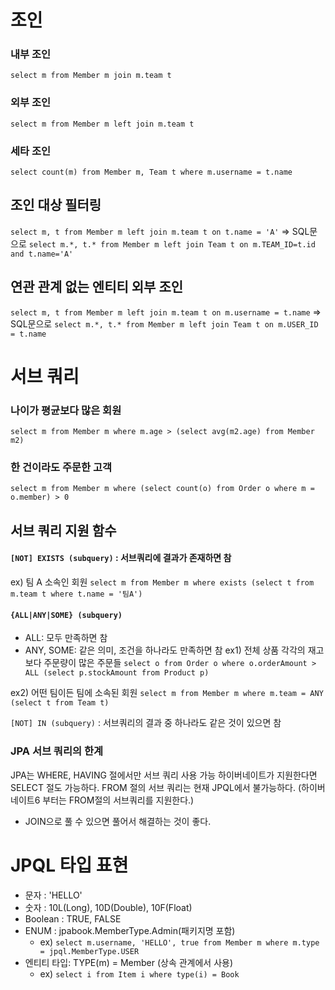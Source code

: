 # 조인
### 내부 조인
`select m from Member m join m.team t`
### 외부 조인
`select m from Member m left join m.team t`
### 세타 조인
`select count(m) from Member m, Team t where m.username = t.name`

## 조인 대상 필터링
`select m, t from Member m left join m.team t on t.name = 'A'`
=> SQL문으로 `select m.*, t.* from Member m left join Team t on m.TEAM_ID=t.id and t.name='A'`

## 연관 관계 없는 엔티티 외부 조인
`select m, t from Member m left join m.team t on m.username = t.name`
=> SQL문으로 `select m.*, t.* from Member m left join Team t on m.USER_ID = t.name`

# 서브 쿼리
### 나이가 평균보다 많은 회원
`select m from Member m where m.age > (select avg(m2.age) from Member m2)`
### 한 건이라도 주문한 고객
`select m from Member m where (select count(o) from Order o where m = o.member) > 0`

## 서브 쿼리 지원 함수
#### `[NOT] EXISTS (subquery)` : 서브쿼리에 결과가 존재하면 참
ex) 팀 A 소속인 회원
`select m from Member m where exists (select t from m.team t where t.name = '팀A')`

#### `{ALL|ANY|SOME} (subquery)`  
- ALL: 모두 만족하면 참
- ANY, SOME: 같은 의미, 조건을 하나라도 만족하면 참
ex1) 전체 상품 각각의 재고보다 주문량이 많은 주문들
`select o from Order o where o.orderAmount > ALL (select p.stockAmount from Product p)`

ex2) 어떤 팀이든 팀에 소속된 회원
`select m from Member m where m.team = ANY (select t from Team t)`

`[NOT] IN (subquery)` : 서브쿼리의 결과 중 하나라도 같은 것이 있으면 참

### JPA 서브 쿼리의 한계
JPA는 WHERE, HAVING 절에서만 서브 쿼리 사용 가능
하이버네이트가 지원한다면 SELECT 절도 가능하다.
FROM 절의 서브 쿼리는 현재 JPQL에서 불가능하다. (하이버네이트6 부터는 FROM절의 서브쿼리를 지원한다.)
- JOIN으로 풀 수 있으면 풀어서 해결하는 것이 좋다.

# JPQL 타입 표현
- 문자 : 'HELLO'
- 숫자 : 10L(Long), 10D(Double), 10F(Float)
- Boolean : TRUE, FALSE
- ENUM : jpabook.MemberType.Admin(패키지명 포함)
	- ex) `select m.username, 'HELLO', true from Member m where m.type = jpql.MemberType.USER`
- 엔티티 타입: TYPE(m) = Member (상속 관계에서 사용)
	- ex) `select i from Item i where type(i) = Book`